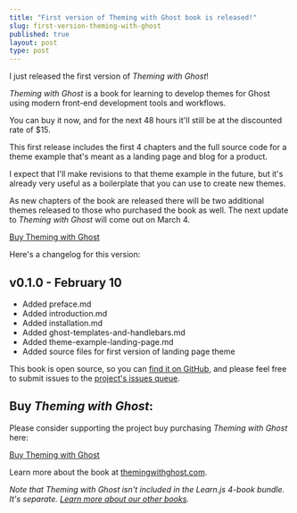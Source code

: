 ```yaml
---
title: "First version of Theming with Ghost book is released!"
slug: first-version-theming-with-ghost
published: true
layout: post
type: post
---
```


I just released the first version of _Theming with Ghost_!

_Theming with Ghost_ is a book for learning to develop themes for Ghost using modern front-end development tools and workflows.

You can buy it now, and for the next 48 hours it'll still be at the discounted rate of $15.

This first release includes the first 4 chapters and the full source code for a theme example that's meant as a landing page and blog for a product.

I expect that I'll make revisions to that theme example in the future, but it's already very useful as a boilerplate that you can use to create new themes.

As new chapters of the book are released there will be two additional themes released to those who purchased the book as well. The next update to _Theming with Ghost_ will come out on March 4.

<a href="https://gumroad.com/l/theming-with-ghost" target="_self" class="button buy">Buy Theming with Ghost</a>

Here's a changelog for this version:

## v0.1.0 - February 10
- Added preface.md
- Added introduction.md
- Added installation.md
- Added ghost-templates-and-handlebars.md
- Added theme-example-landing-page.md
- Added source files for first version of landing page theme

This book is open source, so you can [find it on GitHub](https://github.com/learn-js/theming-with-ghost), and please feel free to submit issues to the [project's issues queue](https://github.com/learn-js/theming-with-ghost/issues).

## Buy _Theming with Ghost_:

Please consider supporting the project buy purchasing _Theming with Ghost_ here:

<a href="https://gumroad.com/l/theming-with-ghost" target="_self" class="button buy">Buy Theming with Ghost</a>

Learn more about the book at [themingwithghost.com](http://themingwithghost.com).

_Note that Theming with Ghost isn't included in the Learn.js 4-book bundle. It's separate. [Learn more about our other books](/books)._

